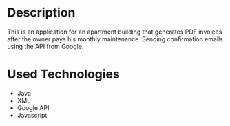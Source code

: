 # Description

This is an application for an apartment building that generates PDF invoices after the owner pays his monthly maintenance. Sending confirmation emails using the API from Google.

# Used Technologies
- Java
- XML
- Google API
- Javascript